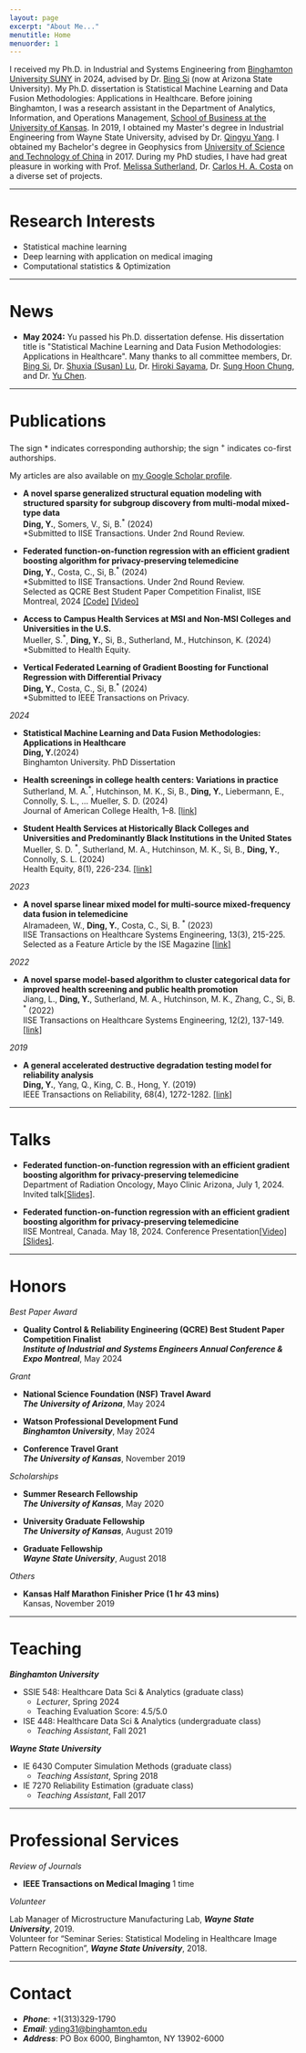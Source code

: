 ```yaml
---
layout: page
excerpt: "About Me..."
menutitle: Home
menuorder: 1
---
```



I received my Ph.D. in Industrial and Systems Engineering from [Binghamton University SUNY](https://www.binghamton.edu/ssie/) in 2024, advised by Dr. [Bing Si]() (now at Arizona State University). My Ph.D. dissertation is Statistical Machine Learning and Data Fusion Methodologies: Applications in Healthcare. Before joining Binghamton, I was a research assistant in the Department of Analytics, Information, and Operations Management, [School of Business at the University of Kansas](https://business.ku.edu/). In 2019, I obtained my Master's degree in Industrial Engineering from Wayne State University, advised by Dr. [Qingyu Yang](https://engineering.wayne.edu/profile/ek8363). I obtained my Bachelor's degree in Geophysics from [University of Science and Technology of China](https://en.ustc.edu.cn/) in 2017. During my PhD studies, I have had great pleasure in working with Prof. [Melissa Sutherland](https://web.uri.edu/nursing/meet/melissa-sutherland-phd-msn-faan/), Dr. [Carlos H. A. Costa](https://orcid.org/0000-0001-6542-4582) on a diverse set of projects. 

---
#  Research Interests

<ul>
  <li>Statistical machine learning</li>
  <li>Deep learning with application on medical imaging</li>
  <li>Computational statistics & Optimization</li>
</ul>
 
---
#  News

- **May 2024:**  Yu passed his Ph.D. dissertation defense. His dissertation title is "Statistical Machine Learning and Data Fusion Methodologies: Applications in Healthcare". Many thanks to all committee members, Dr. [Bing Si](), Dr. [Shuxia (Susan) Lu](https://www.binghamton.edu/ssie/people/profile.html?id=slu), Dr. [Hiroki Sayama](https://www.binghamton.edu/academics/programs/data-analytics/profile.html?id=sayama),
Dr. [Sung Hoon Chung](https://www.binghamton.edu/ssie/people/profile.html?id=schung), and Dr. [Yu Chen](https://www.binghamton.edu/electrical-computer-engineering/people/profile.html?id=ychen).

---
#  Publications

The sign * indicates corresponding authorship; the sign <sup>+</sup> indicates co-first authorships.

My articles are also available on [my Google Scholar profile](https://scholar.google.com/citations?user=UdiyDmQAAAAJ&hl=en).

- **A novel sparse generalized structural equation modeling with structured sparsity for subgroup discovery from multi-modal mixed-type data**\
**Ding, Y.**, Somers, V., Si, B.<sup>*</sup> (2024) \
*Submitted to IISE Transactions. Under 2nd Round Review.

- **Federated function-on-function regression with an efficient gradient boosting algorithm for privacy-preserving telemedicine**\
**Ding, Y.**, Costa, C., Si, B.<sup>*</sup> (2024) \
*Submitted to IISE Transactions. Under 2nd Round Review.\
Selected as QCRE Best Student Paper Competition Finalist, IISE Montreal, 2024
[[Code]](https://github.com/yd9508/AI_Obstructive_Sleep_Apnea)
[[Video]](https://www.youtube.com/watch?v=lzrxyQvC4EA&ab_channel=YuDing)

- **Access to Campus Health Services at MSI and Non-MSI Colleges and Universities in the U.S.**\
Mueller, S.<sup>*</sup>, **Ding, Y.**, Si, B., Sutherland, M., Hutchinson, K.  (2024) \
*Submitted to Health Equity.

- **Vertical Federated Learning of Gradient Boosting for Functional Regression with Differential Privacy**\
**Ding, Y.**, Costa, C., Si, B.<sup>*</sup> (2024) \
*Submitted to IEEE Transactions on Privacy.

*2024*
- **Statistical Machine Learning and Data Fusion Methodologies: Applications in Healthcare**\
**Ding, Y.**(2024) \
Binghamton University. PhD Dissertation

- **Health screenings in college health centers: Variations in practice**\
Sutherland, M. A.<sup>*</sup>, Hutchinson, M. K., Si, B., **Ding, Y.**, Liebermann, E., Connolly, S. L., … Mueller, S. D.  (2024) \
Journal of American College Health, 1–8.
[[link]](https://doi.org/10.1080/07448481.2024.2361307)

- **Student Health Services at Historically Black Colleges and Universities and Predominantly Black Institutions in the United States**\
Mueller, S. D. <sup>*</sup>, Sutherland, M. A., Hutchinson, M. K., Si, B., **Ding, Y.**, Connolly, S. L. (2024) \
Health Equity, 8(1), 226-234. 
[[link]](https://doi.org/10.1089/heq.2023.0219)

*2023*
- **A novel sparse linear mixed model for multi-source mixed-frequency data fusion in telemedicine**\
Alramadeen, W., **Ding, Y.**, Costa, C., Si, B. <sup>*</sup>   (2023)\
IISE Transactions on Healthcare Systems Engineering, 13(3), 215-225.\
Selected as a Feature Article by the ISE Magazine
[[link]](https://doi.org/10.1080/24725579.2023.2202877)

*2022*
- **A novel sparse model-based algorithm to cluster categorical data for improved health screening and public health promotion**\
Jiang, L., **Ding, Y.**, Sutherland, M. A., Hutchinson, M. K., Zhang, C., Si, B. <sup>*</sup>  (2022) \
IISE Transactions on Healthcare Systems Engineering, 12(2), 137-149. 
[[link]](https://doi.org/10.1080/24725579.2021.1980467)

*2019*
- **A general accelerated destructive degradation testing model for reliability analysis**\
**Ding, Y.**, Yang, Q., King, C. B., Hong, Y. (2019) \
IEEE Transactions on Reliability, 68(4), 1272-1282.
[[link]](https://doi.org/10.1109/TR.2018.2883983)

---
#  Talks

- **Federated function-on-function regression with an efficient gradient boosting algorithm for privacy-preserving telemedicine**\
Department of Radiation Oncology, Mayo Clinic Arizona, July 1, 2024. Invited talk[[Slides]](/files/Talk_Yu_Ding1.pdf).
  
- **Federated function-on-function regression with an efficient gradient boosting algorithm for privacy-preserving telemedicine**\
IISE Montreal, Canada. May 18, 2024. Conference Presentation[[Video]](https://www.youtube.com/watch?v=lzrxyQvC4EA&ab_channel=YuDing)[[Slides]](/files/Talk_Yu_Ding1.pdf).

---
# Honors

*Best Paper Award*
- **Quality Control & Reliability Engineering (QCRE) Best Student Paper Competition Finalist**\
___Institute of Industrial and Systems Engineers Annual Conference & Expo Montreal___, May 2024

*Grant*
- **National Science Foundation (NSF) Travel Award**\
___The University of Arizona___, May 2024

- **Watson Professional Development Fund**\
___Binghamton University___, May 2024

- **Conference Travel Grant**\
___The University of Kansas___, November 2019

*Scholarships*
- **Summer Research Fellowship**\
___The University of Kansas___, May 2020

- **University Graduate Fellowship**\
___The University of Kansas___, August 2019

- **Graduate Fellowship**\
___Wayne State University___, August 2018

*Others*
- **Kansas Half Marathon Finisher Price (1 hr 43 mins)**\
Kansas, November 2019

---
# Teaching

___Binghamton University___
- SSIE 548: Healthcare Data Sci & Analytics (graduate class)
     - *Lecturer*, Spring 2024
     - Teaching Evaluation Score: 4.5/5.0 
- ISE 448: Healthcare Data Sci & Analytics (undergraduate class)
     - *Teaching Assistant*, Fall 2021 
     
___Wayne State University___
 - IE 6430 Computer Simulation Methods (graduate class)
     - *Teaching Assistant*, Spring 2018
 - IE 7270 Reliability Estimation (graduate class)
     - *Teaching Assistant*, Fall 2017

---
# Professional Services

*Review of Journals*
- **IEEE Transactions on Medical Imaging** 1 time

*Volunteer*

Lab Manager of Microstructure Manufacturing Lab, ___Wayne State University___, 2019.\
Volunteer for “Seminar Series:  Statistical Modeling in Healthcare Image Pattern Recognition”, ___Wayne State University___, 2018.         

---
#  Contact

- ***Phone***: +1(313)329-1790
- ***Email***: yding31@binghamton.edu
- ***Address***: PO Box 6000, Binghamton, NY 13902-6000 
















